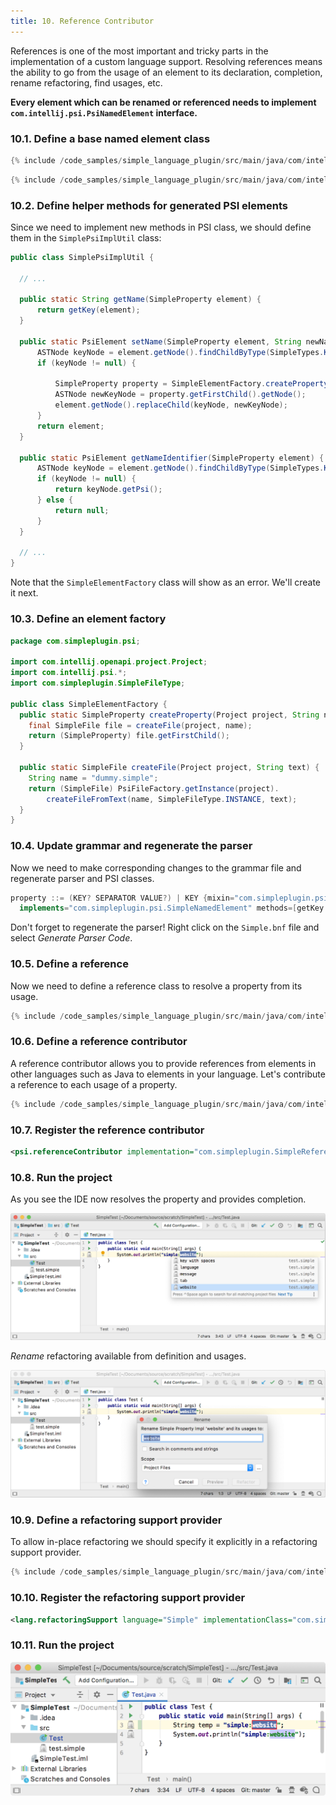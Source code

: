 ```yaml
---
title: 10. Reference Contributor
---
```



References is one of the most important and tricky parts in the implementation of a custom language support.
Resolving references means the ability to go from the usage of an element to its declaration, completion, rename refactoring, find usages, etc.

**Every element which can be renamed or referenced needs to implement `com.intellij.psi.PsiNamedElement` interface.**

### 10.1. Define a base named element class

```java
{% include /code_samples/simple_language_plugin/src/main/java/com/intellij/sdk/language/psi/SimpleNamedElement.java %}
```

```java
{% include /code_samples/simple_language_plugin/src/main/java/com/intellij/sdk/language/psi/impl/SimpleNamedElementImpl.java %}
```

### 10.2. Define helper methods for generated PSI elements

Since we need to implement new methods in PSI class, we should define them in the `SimplePsiImplUtil` class:

```java
public class SimplePsiImplUtil {

  // ...

  public static String getName(SimpleProperty element) {
      return getKey(element);
  }

  public static PsiElement setName(SimpleProperty element, String newName) {
      ASTNode keyNode = element.getNode().findChildByType(SimpleTypes.KEY);
      if (keyNode != null) {

          SimpleProperty property = SimpleElementFactory.createProperty(element.getProject(), newName);
          ASTNode newKeyNode = property.getFirstChild().getNode();
          element.getNode().replaceChild(keyNode, newKeyNode);
      }
      return element;
  }

  public static PsiElement getNameIdentifier(SimpleProperty element) {
      ASTNode keyNode = element.getNode().findChildByType(SimpleTypes.KEY);
      if (keyNode != null) {
          return keyNode.getPsi();
      } else {
          return null;
      }
  }

  // ...
}
```

Note that the `SimpleElementFactory` class will show as an error. We'll create it next.

### 10.3. Define an element factory

```java
package com.simpleplugin.psi;

import com.intellij.openapi.project.Project;
import com.intellij.psi.*;
import com.simpleplugin.SimpleFileType;

public class SimpleElementFactory {
  public static SimpleProperty createProperty(Project project, String name) {
    final SimpleFile file = createFile(project, name);
    return (SimpleProperty) file.getFirstChild();
  }

  public static SimpleFile createFile(Project project, String text) {
    String name = "dummy.simple";
    return (SimpleFile) PsiFileFactory.getInstance(project).
        createFileFromText(name, SimpleFileType.INSTANCE, text);
  }
}
```

### 10.4. Update grammar and regenerate the parser

Now we need to make corresponding changes to the grammar file and regenerate parser and PSI classes.

```java
property ::= (KEY? SEPARATOR VALUE?) | KEY {mixin="com.simpleplugin.psi.impl.SimpleNamedElementImpl"
  implements="com.simpleplugin.psi.SimpleNamedElement" methods=[getKey getValue getName setName getNameIdentifier]}
```

Don't forget to regenerate the parser! Right click on the `Simple.bnf` file and select _Generate Parser Code_.

### 10.5. Define a reference

Now we need to define a reference class to resolve a property from its usage.

```java
{% include /code_samples/simple_language_plugin/src/main/java/com/intellij/sdk/language/SimpleReference.java %}
```

### 10.6. Define a reference contributor

A reference contributor allows you to provide references from elements in other languages such as Java to elements in your language.
Let's contribute a reference to each usage of a property.

```java
{% include /code_samples/simple_language_plugin/src/main/java/com/intellij/sdk/language/SimpleReferenceContributor.java %}
```

### 10.7. Register the reference contributor

```xml
<psi.referenceContributor implementation="com.simpleplugin.SimpleReferenceContributor"/>
```

### 10.8. Run the project

As you see the IDE now resolves the property and provides completion.

![Reference Contributor](img/reference_contributor.png)

*Rename* refactoring available from definition and usages.

![Rename](img/rename.png)

### 10.9. Define a refactoring support provider

To allow in-place refactoring we should specify it explicitly in a refactoring support provider.

```java
{% include /code_samples/simple_language_plugin/src/main/java/com/intellij/sdk/language/SimpleRefactoringSupportProvider.java %}
```

### 10.10. Register the refactoring support provider

```xml
<lang.refactoringSupport language="Simple" implementationClass="com.simpleplugin.SimpleRefactoringSupportProvider"/>
```

### 10.11. Run the project

![In Place Rename](img/in_place_rename.png)
